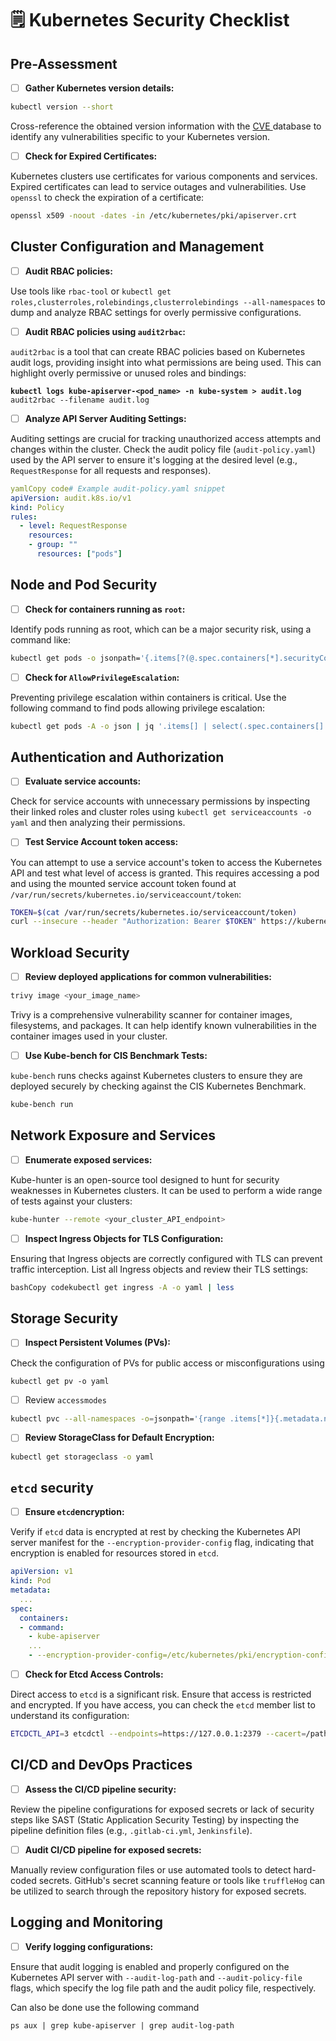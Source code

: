 # 🗒️ Kubernetes Security Checklist

## Pre-Assessment

* [ ] **Gather Kubernetes version details:**

```bash
kubectl version --short
```

Cross-reference the obtained version information with the [CVE ](https://cve.mitre.org/)database to identify any vulnerabilities specific to your Kubernetes version.

* [ ] **Check for Expired Certificates:**&#x20;

Kubernetes clusters use certificates for various components and services. Expired certificates can lead to service outages and vulnerabilities. Use `openssl` to check the expiration of a certificate:

```bash
openssl x509 -noout -dates -in /etc/kubernetes/pki/apiserver.crt
```

## Cluster Configuration and Management

* [ ] **Audit RBAC policies:**&#x20;

Use tools like `rbac-tool` or `kubectl get roles,clusterroles,rolebindings,clusterrolebindings --all-namespaces` to dump and analyze RBAC settings for overly permissive configurations.

* [ ] **Audit RBAC policies using `audit2rbac`:**&#x20;

`audit2rbac` is a tool that can create RBAC policies based on Kubernetes audit logs, providing insight into what permissions are being used. This can highlight overly permissive or unused roles and bindings:

<pre class="language-bash"><code class="lang-bash"><strong>kubectl logs kube-apiserver-&#x3C;pod_name> -n kube-system > audit.log
</strong>audit2rbac --filename audit.log
</code></pre>

* [ ] **Analyze API Server Auditing Settings:**&#x20;

Auditing settings are crucial for tracking unauthorized access attempts and changes within the cluster. Check the audit policy file (`audit-policy.yaml`) used by the API server to ensure it's logging at the desired level (e.g., `RequestResponse` for all requests and responses).

```yaml
yamlCopy code# Example audit-policy.yaml snippet
apiVersion: audit.k8s.io/v1
kind: Policy
rules:
  - level: RequestResponse
    resources:
    - group: ""
      resources: ["pods"]  
```

## Node and Pod Security

* [ ] **Check for containers running as `root`:**&#x20;

Identify pods running as root, which can be a major security risk, using a command like:

```bash
kubectl get pods -o jsonpath='{.items[?(@.spec.containers[*].securityContext.runAsUser==0)].metadata.name}'
```

* [ ] **Check for `AllowPrivilegeEscalation`:**&#x20;

Preventing privilege escalation within containers is critical. Use the following command to find pods allowing privilege escalation:

```bash
kubectl get pods -A -o json | jq '.items[] | select(.spec.containers[].securityContext.allowPrivilegeEscalation == true) | .metadata.name'
```

## Authentication and Authorization

* [ ] **Evaluate service accounts:**&#x20;

Check for service accounts with unnecessary permissions by inspecting their linked roles and cluster roles using `kubectl get serviceaccounts -o yaml` and then analyzing their permissions.

* [ ] **Test Service Account token access:**&#x20;

You can attempt to use a service account's token to access the Kubernetes API and test what level of access is granted. This requires accessing a pod and using the mounted service account token found at `/var/run/secrets/kubernetes.io/serviceaccount/token`:

```bash
TOKEN=$(cat /var/run/secrets/kubernetes.io/serviceaccount/token)
curl --insecure --header "Authorization: Bearer $TOKEN" https://kubernetes.default.sv
```

## Workload Security

* [ ] **Review deployed applications for common vulnerabilities:**&#x20;

```bash
trivy image <your_image_name>
```

Trivy is a comprehensive vulnerability scanner for container images, filesystems, and packages. It can help identify known vulnerabilities in the container images used in your cluster.

* [ ] **Use Kube-bench for CIS Benchmark Tests:**&#x20;

`kube-bench` runs checks against Kubernetes clusters to ensure they are deployed securely by checking against the CIS Kubernetes Benchmark.

```bash
kube-bench run
```

## Network Exposure and Services

* [ ] **Enumerate exposed services:**&#x20;

Kube-hunter is an open-source tool designed to hunt for security weaknesses in Kubernetes clusters. It can be used to perform a wide range of tests against your clusters:

```bash
kube-hunter --remote <your_cluster_API_endpoint>
```

* [ ] **Inspect Ingress Objects for TLS Configuration:**

&#x20;Ensuring that Ingress objects are correctly configured with TLS can prevent traffic interception. List all Ingress objects and review their TLS settings:

```bash
bashCopy codekubectl get ingress -A -o yaml | less
```

## Storage Security

* [ ] **Inspect Persistent Volumes (PVs):**

&#x20;Check the configuration of PVs for public access or misconfigurations using&#x20;

```
kubectl get pv -o yaml
```

* [ ] Review `accessmodes`

```bash
kubectl pvc --all-namespaces -o=jsonpath='{range .items[*]}{.metadata.name}{"\t"}{.spec.accessModes}{"\n"}{end}'
```

* [ ] **Review StorageClass for Default Encryption:**&#x20;

```bash
kubectl get storageclass -o yaml
```

## `etcd` security

* [ ] **Ensure `etcd`encryption:**&#x20;

Verify if `etcd` data is encrypted at rest by checking the Kubernetes API server manifest for the `--encryption-provider-config` flag, indicating that encryption is enabled for resources stored in `etcd`.

```yaml
apiVersion: v1
kind: Pod
metadata:
  ...
spec:
  containers:
  - command:
    - kube-apiserver
    ...
    - --encryption-provider-config=/etc/kubernetes/pki/encryption-config.yaml

```

* [ ] **Check for Etcd Access Controls:**&#x20;

Direct access to `etcd` is a significant risk. Ensure that access is restricted and encrypted. If you have access, you can check the `etcd` member list to understand its configuration:

```bash
ETCDCTL_API=3 etcdctl --endpoints=https://127.0.0.1:2379 --cacert=/path/to/ca.pem --cert=/path
```

## CI/CD and DevOps Practices

* [ ] **Assess the CI/CD pipeline security:**&#x20;

Review the pipeline configurations for exposed secrets or lack of security steps like SAST (Static Application Security Testing) by inspecting the pipeline definition files (e.g., `.gitlab-ci.yml`, `Jenkinsfile`).

* [ ] **Audit CI/CD pipeline for exposed secrets:**&#x20;

Manually review configuration files or use automated tools to detect hard-coded secrets. GitHub's secret scanning feature or tools like `truffleHog` can be utilized to search through the repository history for exposed secrets.

## Logging and Monitoring

* [ ] **Verify logging configurations:**&#x20;

Ensure that audit logging is enabled and properly configured on the Kubernetes API server with `--audit-log-path` and `--audit-policy-file` flags, which specify the log file path and the audit policy file, respectively.

Can also be done use the following command

```
ps aux | grep kube-apiserver | grep audit-log-path
```
